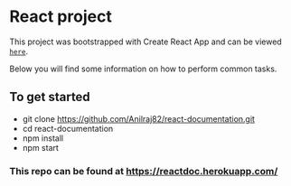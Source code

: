 # React project

This project was bootstrapped with Create React App and can be viewed [`here`](https://reactdoc.herokuapp.com/).

Below you will find some information on how to perform common tasks.<br>


## To get started
- git clone https://github.com/Anilraj82/react-documentation.git
- cd react-documentation
- npm install
- npm start

### This repo can be found at https://reactdoc.herokuapp.com/